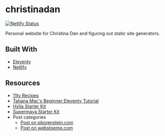 # christinadan

[![Netlify Status](https://api.netlify.com/api/v1/badges/05a6a05a-a50c-4cf8-9597-2a5650b94342/deploy-status)](https://app.netlify.com/sites/christinadan/deploys)

Personal website for Christina Dan and figuring out static site generators.

## Built With
* [Eleventy](https://11ty.dev)
* [Netlify](https://netlify.com)

## Resources
* [11ty Recipes](https://www.11ty.recipes)
* [Tatiana Mac's Beginner Eleventy Tutorial](https://tatianamac.com/posts/beginner-eleventy-tutorial-parti/)
* [Hylia Starter Kit](https://github.com/hankchizljaw/hylia)
* [Supermaya Starter Kit](https://github.com/MadeByMike/supermaya)
* Post categories
  * [Post on pborenstein.com](https://www.pborenstein.com/posts/categories/)
  * [Post on webstoemp.com](https://www.webstoemp.com/blog/basic-custom-taxonomies-with-eleventy/)
